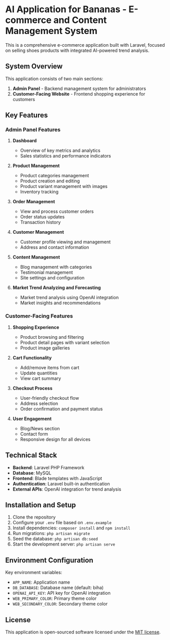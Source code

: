 # AI Application for Bananas - E-commerce and Content Management System

This is a comprehensive e-commerce application built with Laravel, focused on selling shoes products with integrated AI-powered trend analysis.

## System Overview

This application consists of two main sections:

1. **Admin Panel** - Backend management system for administrators
2. **Customer-Facing Website** - Frontend shopping experience for customers

## Key Features

### Admin Panel Features

1. **Dashboard**
   - Overview of key metrics and analytics
   - Sales statistics and performance indicators

2. **Product Management**
   - Product categories management
   - Product creation and editing
   - Product variant management with images
   - Inventory tracking

3. **Order Management**
   - View and process customer orders
   - Order status updates
   - Transaction history

4. **Customer Management**
   - Customer profile viewing and management
   - Address and contact information

5. **Content Management**
   - Blog management with categories
   - Testimonial management
   - Site settings and configuration

6. **Market Trend Analyzing and Forecasting**
   - Market trend analysis using OpenAI integration
   - Market insights and recommendations
   
### Customer-Facing Features

1. **Shopping Experience**
   - Product browsing and filtering
   - Product detail pages with variant selection
   - Product image galleries

2. **Cart Functionality**
   - Add/remove items from cart
   - Update quantities
   - View cart summary

3. **Checkout Process**
   - User-friendly checkout flow
   - Address selection
   - Order confirmation and payment status

4. **User Engagement**
   - Blog/News section
   - Contact form
   - Responsive design for all devices

## Technical Stack

- **Backend**: Laravel PHP Framework
- **Database**: MySQL
- **Frontend**: Blade templates with JavaScript
- **Authentication**: Laravel built-in authentication
- **External APIs**: OpenAI integration for trend analysis

## Installation and Setup

1. Clone the repository
2. Configure your `.env` file based on `.env.example`
3. Install dependencies: `composer install` and `npm install`
4. Run migrations: `php artisan migrate`
5. Seed the database: `php artisan db:seed`
6. Start the development server: `php artisan serve`

## Environment Configuration

Key environment variables:
- `APP_NAME`: Application name
- `DB_DATABASE`: Database name (default: biha)
- `OPENAI_API_KEY`: API key for OpenAI integration
- `WEB_PRIMARY_COLOR`: Primary theme color
- `WEB_SECONDARY_COLOR`: Secondary theme color

## License

This application is open-sourced software licensed under the [MIT license](https://opensource.org/licenses/MIT).
